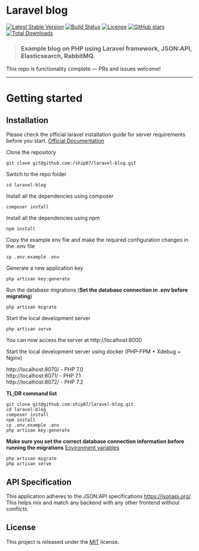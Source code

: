 # Laravel blog

[![Latest Stable Version](https://poser.pugx.org/ship87/laravel-blog/v/stable.svg)](https://packagist.org/packages/ship87/laravel-blog)
[![Build Status](https://img.shields.io/travis/ship87/laravel-blog/master.svg)](https://travis-ci.org/ship87/laravel-blog)
[![License](https://poser.pugx.org/ship87/laravel-blog/license.svg)](https://packagist.org/packages/ship87/laravel-blog)
[![GitHub stars](https://img.shields.io/github/stars/ship87/laravel-blog.svg)](https://github.com/ship87/laravel-blog/stargazers)
[![Total Downloads](https://poser.pugx.org/ship87/laravel-blog/downloads.svg)](https://packagist.org/packages/ship87/laravel-blog)

> ### Example blog on PHP using Laravel framework, JSON:API, Elasticsearch, RabbitMQ.

This repo is functionality complete — PRs and issues welcome!

----------

# Getting started

## Installation

Please check the official laravel installation guide for server requirements before you start. [Official Documentation](https://laravel.com/docs/5.5/installation#installation)


Clone the repository

    git clone git@github.com:/ship87/laravel-blog.git

Switch to the repo folder

    cd laravel-blog

Install all the dependencies using composer

    composer install
    
Install all the dependencies using npm

    npm install

Copy the example env file and make the required configuration changes in the .env file

    cp .env.example .env

Generate a new application key

    php artisan key:generate

Run the database migrations (**Set the database connection in .env before migrating**)

    php artisan migrate

Start the local development server


    php artisan serve
    

You can now access the server at http://localhost:8000

Start the local development server using docker (PHP-FPM + Xdebug + Nginx)

http://localhost:8070/ - PHP 7.0\
http://localhost:8071/ - PHP 7.1\
http://localhost:8072/ - PHP 7.2

**TL;DR command list**

    git clone git@github.com:ship87/laravel-blog.git
    cd laravel-blog
    composer install
    npm install
    cp .env.example .env
    php artisan key:generate
    
**Make sure you set the correct database connection information before running the migrations** [Environment variables](#environment-variables)

    php artisan migrate
    php artisan serve


## API Specification

This application adheres to the JSON:API specifications https://jsonapi.org/. This helps mix and match any backend with any other frontend without conflicts.

## License

This project is released under the [MIT](http://opensource.org/licenses/MIT) license.

